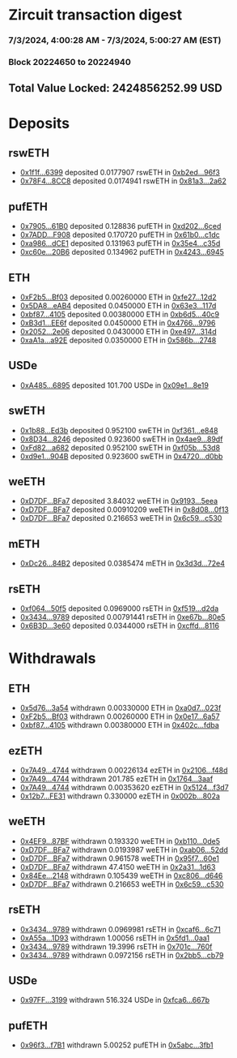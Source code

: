 # Zircuit transaction digest
### 7/3/2024, 4:00:28 AM - 7/3/2024, 5:00:27 AM (EST)
### Block 20224650 to 20224940

## Total Value Locked: 2424856252.99 USD

# Deposits
## rswETH
- [0x1f1f...6399](https://etherscan.io/address/0x1f1f5AF8b51477a775Df07da4036062c36906399) deposited 0.0177907 rswETH in [0xb2ed...96f3](https://etherscan.io/tx/0x1f1f5AF8b51477a775Df07da4036062c36906399)
- [0x78F4...8CC8](https://etherscan.io/address/0x78F454d85a311e692B6eaBFE3F1ab6027b378CC8) deposited 0.0174941 rswETH in [0x81a3...2a62](https://etherscan.io/tx/0x78F454d85a311e692B6eaBFE3F1ab6027b378CC8)
## pufETH
- [0x7905...61B0](https://etherscan.io/address/0x7905645907286Bc8Dd3242d1Eeb8124BBbC661B0) deposited 0.128836 pufETH in [0xd202...6ced](https://etherscan.io/tx/0x7905645907286Bc8Dd3242d1Eeb8124BBbC661B0)
- [0x7ADD...F908](https://etherscan.io/address/0x7ADD16A0Bdba36c01DC4458F033022ed94E9F908) deposited 0.170720 pufETH in [0x61b0...c1dc](https://etherscan.io/tx/0x7ADD16A0Bdba36c01DC4458F033022ed94E9F908)
- [0xa986...dCE1](https://etherscan.io/address/0xa986f0746Ae5a4aC23827861415B01767E79dCE1) deposited 0.131963 pufETH in [0x35e4...c35d](https://etherscan.io/tx/0xa986f0746Ae5a4aC23827861415B01767E79dCE1)
- [0xc60e...20B6](https://etherscan.io/address/0xc60e20433bcDA582220BB02fB3B29B19623620B6) deposited 0.134962 pufETH in [0x4243...6945](https://etherscan.io/tx/0xc60e20433bcDA582220BB02fB3B29B19623620B6)
## ETH
- [0xF2b5...Bf03](https://etherscan.io/address/0xF2b5D59057bfc82c354BD0dc52e1c486E9A1Bf03) deposited 0.00260000 ETH in [0xfe27...12d2](https://etherscan.io/tx/0xF2b5D59057bfc82c354BD0dc52e1c486E9A1Bf03)
- [0x5DA8...eAB4](https://etherscan.io/address/0x5DA85e33805f6cd97ca69CcEDee0fb83B9f3eAB4) deposited 0.0450000 ETH in [0x63e3...117d](https://etherscan.io/tx/0x5DA85e33805f6cd97ca69CcEDee0fb83B9f3eAB4)
- [0xbf87...4105](https://etherscan.io/address/0xbf87ee1619F3eD5aBf7A50941140488dF9c94105) deposited 0.00380000 ETH in [0xb6d5...40c9](https://etherscan.io/tx/0xbf87ee1619F3eD5aBf7A50941140488dF9c94105)
- [0xB3d1...EE6f](https://etherscan.io/address/0xB3d1378783B6f289b3EBD714EF50e7f5931fEE6f) deposited 0.0450000 ETH in [0x4766...9796](https://etherscan.io/tx/0xB3d1378783B6f289b3EBD714EF50e7f5931fEE6f)
- [0x2052...2e06](https://etherscan.io/address/0x20521e56014B91A9fC34f2Ddd9f1c952A92D2e06) deposited 0.0430000 ETH in [0xe497...314d](https://etherscan.io/tx/0x20521e56014B91A9fC34f2Ddd9f1c952A92D2e06)
- [0xaA1a...a92E](https://etherscan.io/address/0xaA1aCf14f8493e8872fA6deE7f8E5F466860a92E) deposited 0.0350000 ETH in [0x586b...2748](https://etherscan.io/tx/0xaA1aCf14f8493e8872fA6deE7f8E5F466860a92E)
## USDe
- [0xA485...6895](https://etherscan.io/address/0xA4857AE18708F377a077F3856c38978348086895) deposited 101.700 USDe in [0x09e1...8e19](https://etherscan.io/tx/0xA4857AE18708F377a077F3856c38978348086895)
## swETH
- [0x1b88...Ed3b](https://etherscan.io/address/0x1b883F9eFF2975C3D6F79228384560D95D8AEd3b) deposited 0.952100 swETH in [0xf361...e848](https://etherscan.io/tx/0x1b883F9eFF2975C3D6F79228384560D95D8AEd3b)
- [0x8D34...8246](https://etherscan.io/address/0x8D3481968eF7Cd106AdCdABF7E8b2fF634B98246) deposited 0.923600 swETH in [0x4ae9...89df](https://etherscan.io/tx/0x8D3481968eF7Cd106AdCdABF7E8b2fF634B98246)
- [0xFd82...a682](https://etherscan.io/address/0xFd82dF0250b3A37b1A91BB906a85aF72b80ca682) deposited 0.952100 swETH in [0xf05b...53d8](https://etherscan.io/tx/0xFd82dF0250b3A37b1A91BB906a85aF72b80ca682)
- [0xd9e1...904B](https://etherscan.io/address/0xd9e15757417b9598443C29b8595B5dA82013904B) deposited 0.923600 swETH in [0x4720...d0bb](https://etherscan.io/tx/0xd9e15757417b9598443C29b8595B5dA82013904B)
## weETH
- [0xD7DF...BFa7](https://etherscan.io/address/0xD7DF7E085214743530afF339aFC420c7c720BFa7) deposited 3.84032 weETH in [0x9193...5eea](https://etherscan.io/tx/0xD7DF7E085214743530afF339aFC420c7c720BFa7)
- [0xD7DF...BFa7](https://etherscan.io/address/0xD7DF7E085214743530afF339aFC420c7c720BFa7) deposited 0.00910209 weETH in [0x8d08...0f13](https://etherscan.io/tx/0xD7DF7E085214743530afF339aFC420c7c720BFa7)
- [0xD7DF...BFa7](https://etherscan.io/address/0xD7DF7E085214743530afF339aFC420c7c720BFa7) deposited 0.216653 weETH in [0x6c59...c530](https://etherscan.io/tx/0xD7DF7E085214743530afF339aFC420c7c720BFa7)
## mETH
- [0xDc26...84B2](https://etherscan.io/address/0xDc2604F674Bc3575a5711C8775842Df1D2A484B2) deposited 0.0385474 mETH in [0x3d3d...72e4](https://etherscan.io/tx/0xDc2604F674Bc3575a5711C8775842Df1D2A484B2)
## rsETH
- [0xf064...50f5](https://etherscan.io/address/0xf06450D3041C54C5b6b934CDdaDa2EB46E7A50f5) deposited 0.0969000 rsETH in [0xf519...d2da](https://etherscan.io/tx/0xf06450D3041C54C5b6b934CDdaDa2EB46E7A50f5)
- [0x3434...9789](https://etherscan.io/address/0x34349c5569e7B846c3558961552D2202760A9789) deposited 0.00791441 rsETH in [0xe67b...80e5](https://etherscan.io/tx/0x34349c5569e7B846c3558961552D2202760A9789)
- [0x6B3D...3e60](https://etherscan.io/address/0x6B3DE22ec227D168dFAEE06F1Fc629B49eB73e60) deposited 0.0344000 rsETH in [0xcffd...8116](https://etherscan.io/tx/0x6B3DE22ec227D168dFAEE06F1Fc629B49eB73e60)
# Withdrawals
## ETH
- [0x5d76...3a54](https://etherscan.io/address/0x5d76C88608B0fDC28d0AD2d2bD1467514bbE3a54) withdrawn 0.00330000 ETH in [0xa0d7...023f](https://etherscan.io/tx/0x5d76C88608B0fDC28d0AD2d2bD1467514bbE3a54)
- [0xF2b5...Bf03](https://etherscan.io/address/0xF2b5D59057bfc82c354BD0dc52e1c486E9A1Bf03) withdrawn 0.00260000 ETH in [0x0e17...6a57](https://etherscan.io/tx/0xF2b5D59057bfc82c354BD0dc52e1c486E9A1Bf03)
- [0xbf87...4105](https://etherscan.io/address/0xbf87ee1619F3eD5aBf7A50941140488dF9c94105) withdrawn 0.00380000 ETH in [0x402c...fdba](https://etherscan.io/tx/0xbf87ee1619F3eD5aBf7A50941140488dF9c94105)
## ezETH
- [0x7A49...4744](https://etherscan.io/address/0x7A493Be5c2ce014cD049Bf178a1ac0Db1B434744) withdrawn 0.00226134 ezETH in [0x2106...f48d](https://etherscan.io/tx/0x7A493Be5c2ce014cD049Bf178a1ac0Db1B434744)
- [0x7A49...4744](https://etherscan.io/address/0x7A493Be5c2ce014cD049Bf178a1ac0Db1B434744) withdrawn 201.785 ezETH in [0x1764...3aaf](https://etherscan.io/tx/0x7A493Be5c2ce014cD049Bf178a1ac0Db1B434744)
- [0x7A49...4744](https://etherscan.io/address/0x7A493Be5c2ce014cD049Bf178a1ac0Db1B434744) withdrawn 0.00353620 ezETH in [0x5124...f3d7](https://etherscan.io/tx/0x7A493Be5c2ce014cD049Bf178a1ac0Db1B434744)
- [0x12b7...FE31](https://etherscan.io/address/0x12b73D2D95bC13A9Bd543c52E560d7FC35bAFE31) withdrawn 0.330000 ezETH in [0x002b...802a](https://etherscan.io/tx/0x12b73D2D95bC13A9Bd543c52E560d7FC35bAFE31)
## weETH
- [0x4EF9...87BF](https://etherscan.io/address/0x4EF9C6f53226F291882fCF2bC6bf0bA8b64987BF) withdrawn 0.193320 weETH in [0xb110...0de5](https://etherscan.io/tx/0x4EF9C6f53226F291882fCF2bC6bf0bA8b64987BF)
- [0xD7DF...BFa7](https://etherscan.io/address/0xD7DF7E085214743530afF339aFC420c7c720BFa7) withdrawn 0.0193987 weETH in [0xab06...52dd](https://etherscan.io/tx/0xD7DF7E085214743530afF339aFC420c7c720BFa7)
- [0xD7DF...BFa7](https://etherscan.io/address/0xD7DF7E085214743530afF339aFC420c7c720BFa7) withdrawn 0.961578 weETH in [0x95f7...60e1](https://etherscan.io/tx/0xD7DF7E085214743530afF339aFC420c7c720BFa7)
- [0xD7DF...BFa7](https://etherscan.io/address/0xD7DF7E085214743530afF339aFC420c7c720BFa7) withdrawn 47.4150 weETH in [0x2a31...1d63](https://etherscan.io/tx/0xD7DF7E085214743530afF339aFC420c7c720BFa7)
- [0x84Ee...2148](https://etherscan.io/address/0x84Ee89E31398C8D83D17C60E165fbF90d6Ff2148) withdrawn 0.105439 weETH in [0xc806...d646](https://etherscan.io/tx/0x84Ee89E31398C8D83D17C60E165fbF90d6Ff2148)
- [0xD7DF...BFa7](https://etherscan.io/address/0xD7DF7E085214743530afF339aFC420c7c720BFa7) withdrawn 0.216653 weETH in [0x6c59...c530](https://etherscan.io/tx/0xD7DF7E085214743530afF339aFC420c7c720BFa7)
## rsETH
- [0x3434...9789](https://etherscan.io/address/0x34349c5569e7B846c3558961552D2202760A9789) withdrawn 0.0969981 rsETH in [0xcaf6...6c71](https://etherscan.io/tx/0x34349c5569e7B846c3558961552D2202760A9789)
- [0xA55a...1D93](https://etherscan.io/address/0xA55a7ff5Dbdd4c57313A04cc92A6F72db57C1D93) withdrawn 1.00056 rsETH in [0x5fd1...0aa1](https://etherscan.io/tx/0xA55a7ff5Dbdd4c57313A04cc92A6F72db57C1D93)
- [0x3434...9789](https://etherscan.io/address/0x34349c5569e7B846c3558961552D2202760A9789) withdrawn 19.3996 rsETH in [0x701c...760f](https://etherscan.io/tx/0x34349c5569e7B846c3558961552D2202760A9789)
- [0x3434...9789](https://etherscan.io/address/0x34349c5569e7B846c3558961552D2202760A9789) withdrawn 0.0972156 rsETH in [0x2bb5...cb79](https://etherscan.io/tx/0x34349c5569e7B846c3558961552D2202760A9789)
## USDe
- [0x97FF...3199](https://etherscan.io/address/0x97FFAC4FC82e5b4dc145E825033e6b44a7493199) withdrawn 516.324 USDe in [0xfca6...667b](https://etherscan.io/tx/0x97FFAC4FC82e5b4dc145E825033e6b44a7493199)
## pufETH
- [0x96f3...f7B1](https://etherscan.io/address/0x96f3B6D1D8D4762d5D759163942D1511672Df7B1) withdrawn 5.00252 pufETH in [0x5abc...3fb1](https://etherscan.io/tx/0x96f3B6D1D8D4762d5D759163942D1511672Df7B1)
